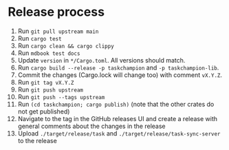 # Release process

1. Run `git pull upstream main`
1. Run `cargo test`
1. Run `cargo clean && cargo clippy`
1. Run `mdbook test docs`
1. Update `version` in `*/Cargo.toml`.  All versions should match.
1. Run `cargo build --release -p taskchampion` and `-p taskchampion-lib`.
1. Commit the changes (Cargo.lock will change too) with comment `vX.Y.Z`.
1. Run `git tag vX.Y.Z`
1. Run `git push upstream`
1. Run `git push --tags upstream`
1. Run `(cd taskchampion; cargo publish)` (note that the other crates do not get published)
1. Navigate to the tag in the GitHub releases UI and create a release with general comments about the changes in the release
1. Upload `./target/release/task` and `./target/release/task-sync-server` to the release
